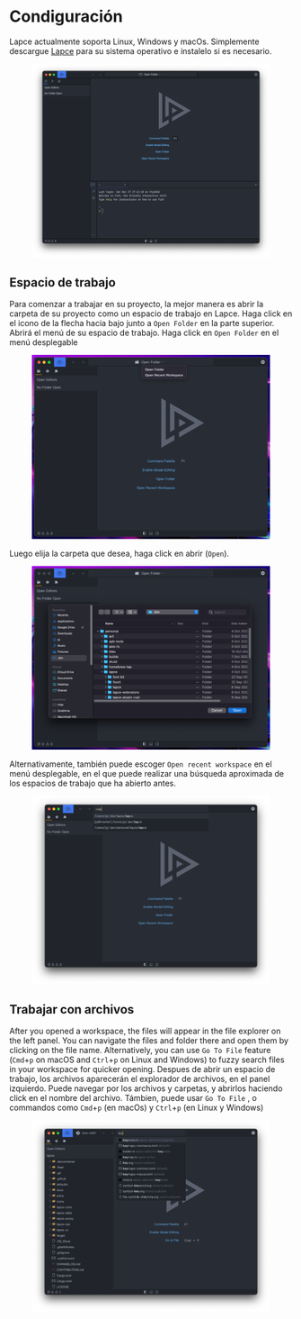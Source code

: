 # Condiguración

Lapce actualmente soporta Linux, Windows y macOs. Simplemente descargue [Lapce](https://lapce.dev/#downloads-all) para su sistema operativo e instalelo si es necesario.&#x20;

<figure><img src="../.gitbook/assets/first_launch.png" alt=""><figcaption></figcaption></figure>

## Espacio de trabajo

Para comenzar a trabajar en su proyecto, la mejor manera es abrir la carpeta de su proyecto como un 
espacio de trabajo en Lapce. Haga click en el icono de la flecha hacia bajo junto a `Open Folder` en la parte superior. Abrirá el menú de su espacio de trabajo. Haga click en `Open Folder` en el menú desplegable

<figure><img src="../.gitbook/assets/workspace_dropdown.png" alt=""><figcaption></figcaption></figure>

Luego elija la carpeta que desea, haga click en abrir (`Open`).

<figure><img src="../.gitbook/assets/workspace_select.png" alt=""><figcaption></figcaption></figure>

Alternativamente, también puede escoger `Open recent workspace` en el menú desplegable, en el que puede realizar una búsqueda aproximada de los espacios de trabajo que ha abierto antes.

<figure><img src="../.gitbook/assets/workspace_open_recent.png" alt=""><figcaption></figcaption></figure>

## Trabajar con archivos

After you opened a workspace, the files will appear in the file explorer on the left panel. You can navigate the files and folder there and open them by clicking on the file name. Alternatively, you can use `Go To File` feature (`Cmd`+`p` on macOS and `Ctrl`+`p` on Linux and Windows) to fuzzy search files in your workspace for quicker opening.&#x20;
Despues de abrir un espacio de trabajo, los archivos aparecerán el explorador de archivos, en el panel izquierdo. Puede navegar por los archivos y carpetas, y abrirlos haciendo click en el nombre del archivo. Támbien, puede usar `Go To File` , o commandos como `Cmd`+`p` (en macOs) y `Ctrl`+`p` (en Linux y Windows)

<figure><img src="../.gitbook/assets/workspace_go_to_file.png" alt=""><figcaption></figcaption></figure>
